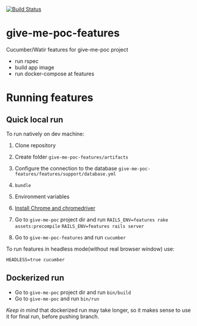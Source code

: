 [![Build Status](https://travis-ci.org/howtohireme/give-me-poc-features.svg?branch=master)](https://travis-ci.org/howtohireme/give-me-poc-features)

# give-me-poc-features
Cucumber/Watir features for give-me-poc project

* run rspec
* build app image
* run docker-compose at features


# Running features

## Quick local run

To run natively on dev machine:

1. Clone repository

2. Create folder `give-me-poc-features/artifacts`

3. Configure the connection to the database `give-me-poc-features/features/support/database.yml`

4. `bundle`

5. Environment variables

6. [Install Chrome and chromedriver](https://gist.github.com/ziadoz/3e8ab7e944d02fe872c3454d17af31a5)

7. Go to `give-me-poc` project dir and run
`RAILS_ENV=features rake assets:precompile`
`RAILS_ENV=features rails server`

8. Go to `give-me-poc-features` and run `cucumber`

To run features in headless mode(without real browser window) use:

`HEADLESS=true cucumber`

## Dockerized run

* Go to `give-me-poc` project dir and run `bin/build`
* Go to `give-me-poc` and run `bin/run`

*Keep in mind* that dockerized run may take longer, so it makes sense to use it for final run, before pushing branch.
